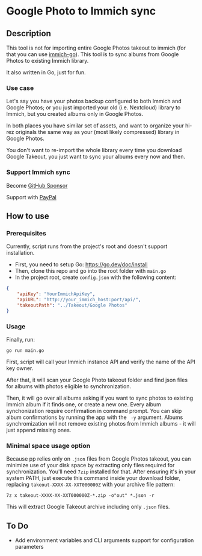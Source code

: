 # Google Photo to Immich sync

## Description

This tool is not for importing entire Google Photos takeout to immich (for that you can use [immich-go](https://github.com/simulot/immich-go)).
This tool is to sync albums from Google Photos to existing Immich library.

It also written in Go, just for fun.

### Use case
Let's say you have your photos backup configured to both Immich and Google Photos; or you just imported your old (i.e. Nextcloud) library to Immich, but you created albums only in Google Photos.

In both places you have similar set of assets, and want to organize your hi-rez originals the same way as your (most likely compressed) library in Google Photos.

You don't want to re-import the whole library every time you download Google Takeout, you just want to sync your albums every now and then.

### Support Immich sync

Become [GitHub Sponsor](https://github.com/sponsors/web-gears)

Support with [PayPal](https://www.paypal.com/donate/?business=8879BAAHSFANQ&no_recurring=0&currency_code=USD)

## How to use

### Prerequisites

Currently, script runs from the project's root and doesn't support installation.

- First, you need to setup Go: https://go.dev/doc/install
- Then, clone this repo and go into the root folder with `main.go`
- In the project root, create `config.json` with the following content:
```json
{
    "apiKey": "YourImmichApiKey",
    "apiURL": "http://your_immich_host:port/api/",
    "takeoutPath": "../Takeout/Google Photos"
}
```
### Usage
Finally, run:
```shell
go run main.go
```
First, script will call your Immich instance API and verify the name of the API key owner.

After that, it will scan your Google Photo takeout folder and find json files for albums with photos eligible to synchronization.

Then, it will go over all albums asking if you want to sync photos to existing Immich album if it finds one, or create a new one. Every album synchonization require confirmation in command prompt. You can skip album confirmations by running the app with the ` -y` argument.
Albums synchromization will not remove existing photos from Immich albums - it will just append missing ones.

### Minimal space usage option

Because pp relies only on `.json` files from Google Photos takeout, you can minimize use of your disk space by extracting only files required for synchronization.
You'll need `7zip` installed for that. After ensuring it's in your system PATH, just execute this command inside your download folder, replacing `takeout-XXXX-XX-XXT000000Z` with your archive file pattern:

```shell
7z x takeout-XXXX-XX-XXT000000Z-*.zip -o"out" *.json -r
```
This will extract Google Takeout archive including only `.json` files.

## To Do
- Add environment variables and CLI arguments support for configuration parameters
